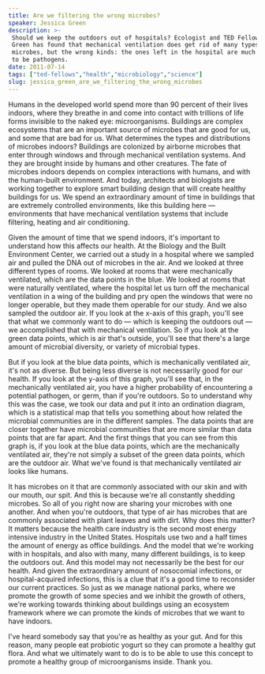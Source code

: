 ```yaml
---
title: Are we filtering the wrong microbes?
speaker: Jessica Green
description: >-
 Should we keep the outdoors out of hospitals? Ecologist and TED Fellow Jessica
 Green has found that mechanical ventilation does get rid of many types of
 microbes, but the wrong kinds: the ones left in the hospital are much more likely
 to be pathogens.
date: 2011-07-14
tags: ["ted-fellows","health","microbiology","science"]
slug: jessica_green_are_we_filtering_the_wrong_microbes
---
```


Humans in the developed world spend more than 90 percent of their lives indoors, where
they breathe in and come into contact with trillions of life forms invisible to the naked
eye: microorganisms. Buildings are complex ecosystems that are an important source of
microbes that are good for us, and some that are bad for us. What determines the types and
distributions of microbes indoors? Buildings are colonized by airborne microbes that enter
through windows and through mechanical ventilation systems. And they are brought inside by
humans and other creatures. The fate of microbes indoors depends on complex interactions
with humans, and with the human-built environment. And today, architects and biologists
are working together to explore smart building design that will create healthy buildings
for us. We spend an extraordinary amount of time in buildings that are extremely controlled
environments, like this building here — environments that have mechanical ventilation
systems that include filtering, heating and air conditioning.

Given the amount of time that we spend indoors, it's important to understand how this
affects our health. At the Biology and the Built Environment Center, we carried out a
study in a hospital where we sampled air and pulled the DNA out of microbes in the air.
And we looked at three different types of rooms. We looked at rooms that were mechanically
ventilated, which are the data points in the blue. We looked at rooms that were naturally
ventilated, where the hospital let us turn off the mechanical ventilation in a wing of the
building and pry open the windows that were no longer operable, but they made them
operable for our study. And we also sampled the outdoor air. If you look at the x-axis of
this graph, you'll see that what we commonly want to do — which is keeping the outdoors
out — we accomplished that with mechanical ventilation. So if you look at the green data
points, which is air that's outside, you'll see that there's a large amount of microbial
diversity, or variety of microbial types.

But if you look at the blue data points, which is mechanically ventilated air, it's not as
diverse. But being less diverse is not necessarily good for our health. If you look at the
y-axis of this graph, you'll see that, in the mechanically ventilated air, you have a
higher probability of encountering a potential pathogen, or germ, than if you're
outdoors. So to understand why this was the case, we took our data and put it into an
ordination diagram, which is a statistical map that tells you something about how related
the microbial communities are in the different samples. The data points that are closer
together have microbial communities that are more similar than data points that are far
apart. And the first things that you can see from this graph is, if you look at the blue
data points, which are the mechanically ventilated air, they're not simply a subset of the
green data points, which are the outdoor air. What we've found is that mechanically
ventilated air looks like humans.

It has microbes on it that are commonly associated with our skin and with our mouth, our
spit. And this is because we're all constantly shedding microbes. So all of you right now
are sharing your microbes with one another. And when you're outdoors, that type of air has
microbes that are commonly associated with plant leaves and with dirt. Why does this
matter? It matters because the health care industry is the second most energy intensive
industry in the United States. Hospitals use two and a half times the amount of energy as
office buildings. And the model that we're working with in hospitals, and also with many,
many different buildings, is to keep the outdoors out. And this model may not necessarily
be the best for our health. And given the extraordinary amount of nosocomial infections,
or hospital-acquired infections, this is a clue that it's a good time to reconsider our
current practices. So just as we manage national parks, where we promote the growth of some
species and we inhibit the growth of others, we're working towards thinking about
buildings using an ecosystem framework where we can promote the kinds of microbes that we
want to have indoors.

I've heard somebody say that you're as healthy as your gut. And for this reason, many
people eat probiotic yogurt so they can promote a healthy gut flora. And what we
ultimately want to do is to be able to use this concept to promote a healthy group of
microorganisms inside. Thank you.

<!--
ad_duration=3.33
comment_count=77
event="TEDGlobal 2011"
external_start_time=0
has_talk_citation=0
intro_duration=11.82
is_subtitle_required="False"
is_talk_featured="True"
language="en"
language_swap="False"
native_language="en"
number_of_related_talks=6
number_of_speakers=1
number_of_subtitled_videos=38
number_of_tags=4
number_of_talk_download_languages=38
number_of_talk_more_resources=1
number_of_talk_recommendations=1
number_of_talks_take_actions=0
post_ad_duration=0.83
published_timestamp="2011-08-04 14:33:56"
recording_date="2011-07-14"
speaker_description="Engineer and biodiversity scientist"
speaker_is_published=1
speaker_name="Jessica Green"
talk_name="Are we filtering the wrong microbes?"
talks_tags=["ted-fellows","health","microbiology","science"]
talks_take_action=[]
url_audio="https://download.ted.com/talks/JessicaGreen_2011G.mp3?apikey=acme-roadrunner"
url_photo_speaker="https://pe.tedcdn.com/images/ted/cf4841ffcfd63759c7a8f2ead973e57f28ee8b36_254x191.jpg"
url_photo_talk="https://pe.tedcdn.com/images/ted/ed257bd93f4076a3ef03b450c15a5c97651adc47_800x600.jpg"
url_webpage="https://www.ted.com/talks/jessica_green_are_we_filtering_the_wrong_microbes"
video_type_name="TED Stage Talk"
-->